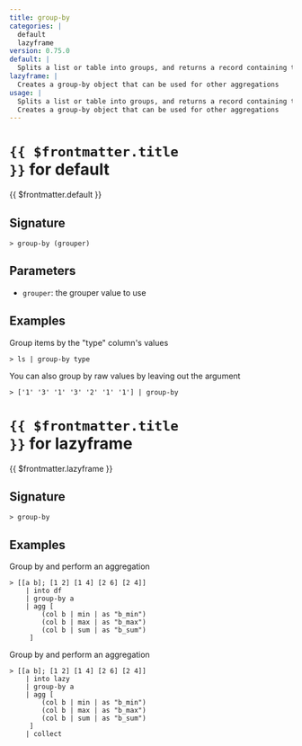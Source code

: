 ```yaml
---
title: group-by
categories: |
  default
  lazyframe
version: 0.75.0
default: |
  Splits a list or table into groups, and returns a record containing those groups.
lazyframe: |
  Creates a group-by object that can be used for other aggregations
usage: |
  Splits a list or table into groups, and returns a record containing those groups.
  Creates a group-by object that can be used for other aggregations
---
```


# <code>{{ $frontmatter.title }}</code> for default

<div class='command-title'>{{ $frontmatter.default }}</div>

## Signature

```> group-by (grouper)```

## Parameters

 -  `grouper`: the grouper value to use

## Examples

Group items by the "type" column's values
```shell
> ls | group-by type
```

You can also group by raw values by leaving out the argument
```shell
> ['1' '3' '1' '3' '2' '1' '1'] | group-by
```

# <code>{{ $frontmatter.title }}</code> for lazyframe

<div class='command-title'>{{ $frontmatter.lazyframe }}</div>

## Signature

```> group-by ```

## Examples

Group by and perform an aggregation
```shell
> [[a b]; [1 2] [1 4] [2 6] [2 4]]
    | into df
    | group-by a
    | agg [
        (col b | min | as "b_min")
        (col b | max | as "b_max")
        (col b | sum | as "b_sum")
     ]
```

Group by and perform an aggregation
```shell
> [[a b]; [1 2] [1 4] [2 6] [2 4]]
    | into lazy
    | group-by a
    | agg [
        (col b | min | as "b_min")
        (col b | max | as "b_max")
        (col b | sum | as "b_sum")
     ]
    | collect
```
